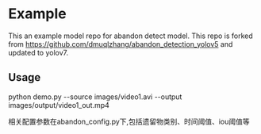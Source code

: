 # Example

This an example model repo for abandon detect model. This repo is forked from https://github.com/dmuqlzhang/abandon_detection_yolov5 and updated to yolov7. 

## Usage

python demo.py  --source images/video1.avi --output images/output/video1_out.mp4

相关配置参数在abandon_config.py下,包括遗留物类别、时间阈值、iou阈值等



